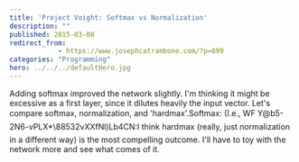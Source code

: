 ```yaml
---
title: 'Project Voight: Softmax vs Normalization'
description: ""
published: 2015-03-08
redirect_from: 
            - https://www.josephcatrambone.com/?p=699
categories: "Programming"
hero: ../../../defaultHero.jpg
---
```

Adding softmax improved the network slightly. I'm thinking it might be excessive as a first layer, since it dilutes heavily the input vector. Let's compare softmax, normalization, and 'hardmax'.Softmax: (I.e., WF Y@b5-2N6-vPLX\*\\88532vXXfNl)Lb4CN:I think hardmax (really, just normalization in a different way) is the most compelling outcome. I'll have to toy with the network more and see what comes of it.
